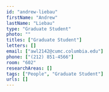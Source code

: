 ```yaml
---
id: "andrew-liebau"
firstName: "Andrew"
lastName: "Liebau"
type: "Graduate Student"
photo: ""
titles: ["Graduate Student"]
letters: []
email: ["awl2142@cumc.columbia.edu"]
phone: ["(212) 851-4566"]
room: "602"
researchAreas: []
tags: ["People", "Graduate Student"]
urls: []
---
```

